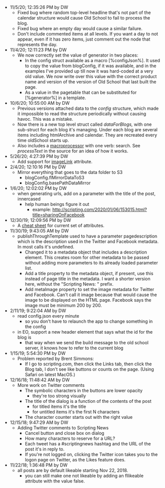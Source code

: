 * 11/5/20; 12:35:26 PM by DW
   * Fixed bug where random top-level headline that's not part of the calendar structure would cause Old School to fail to process the blog.
   * Fixed bug where an empty day would cause a similar failure.
   * Don't include commented items at all levels. If you want a day to not appear, even if it has zero items, just comment out the node that represents the day.
* 11/4/20; 12:11:23 PM by DW
   * We now correctly set the value of generator in two places:
      * In the config struct available as a macro [%configJson%]. It used to copy the value from blogConfig, if it was available, and in the examples I've provided up till now it was hard-coded at a very old value. We now write over this value with the correct product name and version of the version of Old School that last built the page. 
      * As a value in the pagetable that can be substituted for [%generator%] in a template. 
* 10/6/20; 10:55:00 AM by DW
   * Previous versions attached data to the <i>config</i> structure, which made it impossible to read the structure periodically without causing havoc. This was a mistake. 
   * Now there is a new top level struct called <i>dataForBlogs,</i> with one sub-struct for each blog it's managing. Under each blog are several items including htmlArchive and calendar. They are recreated every time oldSchool starts up. 
   * Also includes a <a href="http://scripting.com/2020/09/02/154724.html?title=macrosInOldSchool">macroprocessor</a> with one verb: search. See <i>processText</i> in the source for an idea of how it works. 
* 5/26/20; 4:27:39 PM by DW
   * Add support for <a href="https://github.com/scripting/oldSchoolBlog/blob/master/worknotes/atts.md#imageLink">imageLink</a> attribute. 
* 2/4/20; 12:10:16 PM by DW
   * Mirror everything that goes to the data folder to S3
      * blogConfig.flMirrorDataToS3
      * blogConfig.basePathDataMirror
* 1/6/20; 12:02:02 PM by DW
   * when generating urls, add on a parameter with the title of the post, innercased
      * help human beings figure it out
         * example: <a href="http://scripting.com/2020/01/06/153015.html?title=sharingOnFacebook">http://scripting.com/2020/01/06/153015.html?title=sharingOnFacebook</a>
* 12/30/19; 12:09:56 PM by DW
   * A <a href="atts.md">cheat sheet</a> for current set of attributes. 
* 11/30/19; 9:43:05 AM by DW
   * publishThroughTemplate used to have a parameter pagedescription which is the description used in the Twitter and Facebook metadata. In most calls it's undefined. 
      * Changed it to a metadata object that includes a description element. This creates room for other metadata to be passed without adding more parameters to its already loaded parameter list. 
      * Add a title property to the metadata object, if present, use this instead of page title in the metadata. I want a shorter version here, without the "Scripting News: " prefix. 
      * Add metaImage property to set the image metadata for Twitter and Facebook. Can't call it image because that would cause the image to be displayed on the HTML page. Facebook says the image must be minimum 200 by 200.
* 2/11/19; 9:22:04 AM by DW
   * read config.json every minute
      * so you don't have to relaunch the app to change something in the config
   * in EO, support a new header element that says what the id for the blog is
      * that way when we send the build message to the old school server, it knows how to refer to the current blog
* 1/15/19; 5:54:30 PM by DW
   * Problem reported by Brent Simmons:
      * If I go to scripting.com, then click the Links tab, then click the Blog tab, I don't see like buttons or counts on the page. (Using Safari on latest MacOS.)
* 12/16/18; 11:48:42 AM by DW
   * More work on Twitter comments
      * The symbolic characters in the buttons are lower opacity
         * they're too strong visually
      * The title of the dialog is a function of the contents of the post
         * for titled items it's the title
         * for untitled items it's the first N characters
      * The character counter starts out with the right value
* 12/15/18; 9:47:29 AM by DW
   * Adding Twitter comments to Scripting News
      * Cancel button and close box on dialog
      * How many characters to reserve for a URL?
      * Each tweet has a #scriptingnews hashtag and the URL of the post it's in reply to.
      * If you're not logged on, clicking the Twitter icon takes you to the logon page on Twitter, as the Likes feature does. 
* 11/22/18; 1:36:48 PM by DW
   * all posts are by default likeable starting Nov 22, 2018.
      * you can still make one not likeable by adding an fllikeable attribute with the value false.
